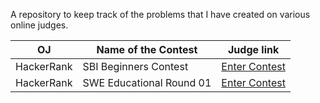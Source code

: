 A repository to keep track of the problems that I have created on various online judges.


| OJ | Name of the Contest  | Judge link |
| -- | -------- | ----------- |
| HackerRank | SBI Beginners Contest | [Enter Contest](https://www.hackerrank.com/contests/sbi-beginners-contest/challenges) |
| HackerRank | SWE Educational Round 01 | [Enter Contest](https://www.hackerrank.com/contests/swe-educational-round-01/challenges) |


